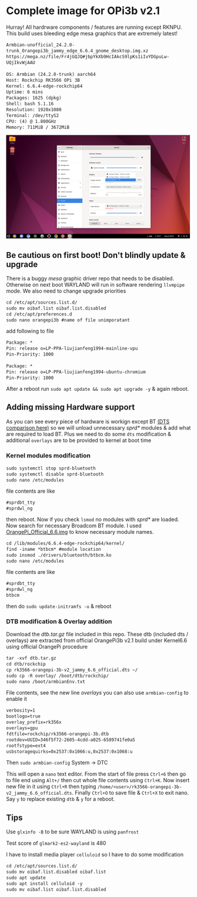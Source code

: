 # Complete image for OPi3b v2.1
Hurray! All hardrware components / features are running except RKNPU. This build uses bleeding edge mesa graphics that are extremely latest!
```
Armbian-unofficial_24.2.0-trunk_Orangepi3b_jammy_edge_6.6.4_gnome_desktop.img.xz
https://mega.nz/file/Fr4jGQJQ#jbpYkXb9HcIAkcS9lpKs1iIvYDGpuLw-UQjIkvWjAAU

OS: Armbian (24.2.0-trunk) aarch64
Host: Rockchip RK3566 OPi 3B
Kernel: 6.6.4-edge-rockchip64
Uptime: 6 mins
Packages: 1625 (dpkg)
Shell: bash 5.1.16
Resolution: 1920x1080
Terminal: /dev/ttyS2
CPU: (4) @ 1.800GHz
Memory: 711MiB / 3672MiB
```
<img src="Sample.png" width="500" />

## Be cautious on first boot! Don't blindly update & upgrade
There is a buggy _mesa_ graphic driver repo that needs to be disabled. Otherwise on next boot WAYLAND will run in software rendering `llvmpipe` mode. We also need to change upgrade priorities
```
cd /etc/apt/sources.list.d/
sudo mv oibaf.list oibaf.list.disabled
cd /etc/apt/preferences.d
sudo nano orangepi3b #name of file unimporatant 
```
add following to file
```
Package: *
Pin: release o=LP-PPA-liujianfeng1994-mainline-vpu
Pin-Priority: 1000

Package: *
Pin: release o=LP-PPA-liujianfeng1994-ubuntu-chromium
Pin-Priority: 1000
```
After a reboot run `sudo apt update && sudo apt upgrade -y` & again reboot. 

## Adding missing Hardware support
As you can see every piece of hardware is workign except BT [(DTS comparison here)](https://github.com/defencedog/orangepi3b_v2.1/tree/main/files_tools/dts_comparison#joshua_armbian-unofficial_2420-trunk_orangepi3b_jammy_edge_664_gnomedts) so we will unload unnecessary _sprd*_ modules & add what are required to load BT. Plus we need to do some `dts` modification & additional `overlays` are to be provided to kernel at boot time
### Kernel modules modification
```
sudo systemctl stop sprd-bluetooth
sudo systemctl disable sprd-bluetooth
sudo nano /etc/modules
```
file contents are like
```
#sprdbt_tty
#sprdwl_ng
```
then reboot. Now if you check `lsmod` no modules with _sprd*_ are loaded. Now search for necessary Broadcom BT module. I used [OrangePi_Official_6.6.img](https://mega.nz/file/pnIT3CiZ#zVYLAZIvsKRiOaQRNwbW2WhOWLj-SKQ4aSL9SP5T680) to know necessary module names.

```
cd /lib/modules/6.6.4-edge-rockchip64/kernel/
find -iname *btbcm* #module location
sudo insmod ./drivers/bluetooth/btbcm.ko
sudo nano /etc/modules
```
file contents are like
```
#sprdbt_tty
#sprdwl_ng
btbcm
```
then do `sudo update-initramfs -u` & reboot
### DTB modification & Overlay addition
Download the _dtb.tar.gz_ file included in this repo. These dtb (included dts / overlays) are extracted from official OrangePi3b v2.1 build under Kernel6.6 using official OrangePi procedure
```
tar -xvf dtb.tar.gz
cd dtb/rockchip
cp rk3566-orangepi-3b-v2_jammy_6.6_official.dts ~/
sudo cp -R overlay/ /boot/dtb/rockchip/
sudo nano /boot/armbianEnv.txt
```
File contents, see the new line _overlays_ you can also use `armbian-config` to enable it 
```
verbosity=1
bootlogo=true
overlay_prefix=rk356x
overlays=gpu
fdtfile=rockchip/rk3566-orangepi-3b.dtb
rootdev=UUID=346f5f72-2605-4cdd-a025-6589741fe0a5
rootfstype=ext4
usbstoragequirks=0x2537:0x1066:u,0x2537:0x1068:u
```

Then `sudo armbian-config` System -> DTC

This will open a `nano` text editor. From the start of file press `Ctrl+6` then go to file end using `Alt+/` then cut whole file contents using `Ctrl+K`. Now insert new file in it using `Ctrl+R` then typing `/home/<user>/rk3566-orangepi-3b-v2_jammy_6.6_official.dts`. Finally `Ctrl+O` to save file & `Ctrl+X` to exit nano. Say `y` to replace existing `dtb` & `y` for a reboot. 

## Tips
Use `glxinfo -B` to be sure WAYLAND is using `panfrost`

Test score of `glmark2-es2-wayland` is 480

I have to install media player `celluloid` so I have to do some modification
```
cd /etc/apt/sources.list.d/
sudo mv oibaf.list.disabled oibaf.list
sudo apt update
sudo apt install celluloid -y
sudo mv oibaf.list oibaf.list.disabled
```
